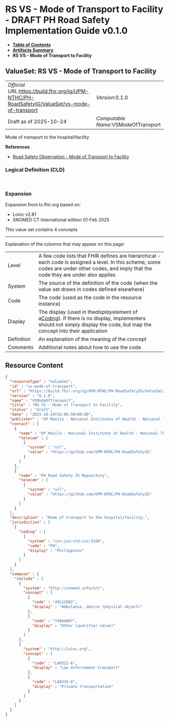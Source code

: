 # RS VS - Mode of Transport to Facility - DRAFT PH Road Safety Implementation Guide v0.1.0

* [**Table of Contents**](toc.md)
* [**Artifacts Summary**](artifacts.md)
* **RS VS - Mode of Transport to Facility**

## ValueSet: RS VS - Mode of Transport to Facility 

| | |
| :--- | :--- |
| *Official URL*:https://build.fhir.org/ig/UPM-NTHC/PH-RoadSafetyIG/ValueSet/vs-mode-of-transport | *Version*:0.1.0 |
| Draft as of 2025-10-24 | *Computable Name*:VSModeOfTransport |

 
Mode of transport to the hospital/facility. 

 **References** 

* [Road Safety Observation - Mode of Transport to Facility](StructureDefinition-rs-observation-mode-of-transport.md)

### Logical Definition (CLD)

 

### Expansion

Expansion from tx.fhir.org based on:

* Loinc v2.81
* SNOMED CT International edition 01-Feb 2025

This value set contains 4 concepts

-------

 Explanation of the columns that may appear on this page: 

| | |
| :--- | :--- |
| Level | A few code lists that FHIR defines are hierarchical - each code is assigned a level. In this scheme, some codes are under other codes, and imply that the code they are under also applies |
| System | The source of the definition of the code (when the value set draws in codes defined elsewhere) |
| Code | The code (used as the code in the resource instance) |
| Display | The display (used in the*display*element of a[Coding](http://hl7.org/fhir/R4/datatypes.html#Coding)). If there is no display, implementers should not simply display the code, but map the concept into their application |
| Definition | An explanation of the meaning of the concept |
| Comments | Additional notes about how to use the code |



## Resource Content

```json
{
  "resourceType" : "ValueSet",
  "id" : "vs-mode-of-transport",
  "url" : "https://build.fhir.org/ig/UPM-NTHC/PH-RoadSafetyIG/ValueSet/vs-mode-of-transport",
  "version" : "0.1.0",
  "name" : "VSModeOfTransport",
  "title" : "RS VS - Mode of Transport to Facility",
  "status" : "draft",
  "date" : "2025-10-24T16:06:58+00:00",
  "publisher" : "UP Manila - National Institutes of Health - National Telehealth Center",
  "contact" : [
    {
      "name" : "UP Manila - National Institutes of Health - National Telehealth Center",
      "telecom" : [
        {
          "system" : "url",
          "value" : "https://github.com/UPM-NTHC/PH-RoadSafetyIG"
        }
      ]
    },
    {
      "name" : "PH Road Safety IG Repository",
      "telecom" : [
        {
          "system" : "url",
          "value" : "https://github.com/UPM-NTHC/PH-RoadSafetyIG"
        }
      ]
    }
  ],
  "description" : "Mode of transport to the hospital/facility.",
  "jurisdiction" : [
    {
      "coding" : [
        {
          "system" : "urn:iso:std:iso:3166",
          "code" : "PH",
          "display" : "Philippines"
        }
      ]
    }
  ],
  "compose" : {
    "include" : [
      {
        "system" : "http://snomed.info/sct",
        "concept" : [
          {
            "code" : "49122002",
            "display" : "Ambulance, device (physical object)"
          },
          {
            "code" : "74964007",
            "display" : "Other (qualifier value)"
          }
        ]
      },
      {
        "system" : "http://loinc.org",
        "concept" : [
          {
            "code" : "LA9321-6",
            "display" : "Law enforcement transport"
          },
          {
            "code" : "LA9319-0",
            "display" : "Private transportation"
          }
        ]
      }
    ]
  }
}

```
